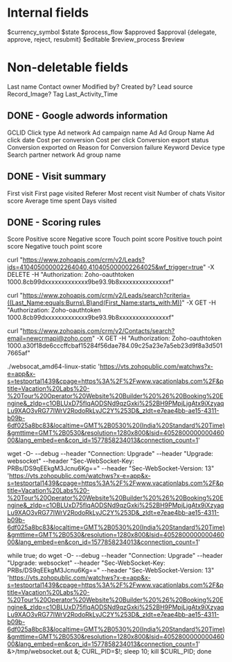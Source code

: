 # Internal fields

$currency_symbol
$state
$process_flow
$approved
$approval {delegate, approve, reject, resubmit}
$editable
$review_process
$review

# Non-deletable fields

Last name
Contact owner
Modified by?
Created by?
Lead source
Record_Image?
Tag
Last_Activity_Time

## DONE - Google adwords information

GCLID
Click type
Ad network
Ad campaign name
Ad
Ad Group Name
Ad click date
Cost per conversion
Cost per click
Conversion export status
Conversion exported on
Reason for Conversion failure
Keyword
Device type
Search partner network
Ad group name

## DONE - Visit summary

First visit
First page visited
Referer
Most recent visit
Number of chats
Visitor score
Average time spent
Days visited


## DONE - Scoring rules
Score
Positive score
Negative score
Touch point score
Positive touch point score
Negative touch point score


curl "https://www.zohoapis.com/crm/v2/Leads?ids=410405000002264040,410405000002264025&wf_trigger=true"
-X DELETE
-H "Authorization: Zoho-oauthtoken 1000.8cb99dxxxxxxxxxxxxx9be93.9b8xxxxxxxxxxxxxxxf"


curl "https://www.zohoapis.com/crm/v2/Leads/search?criteria=((Last_Name:equals:Burns\,B)and(First_Name:starts_with:M))"
-X GET
-H "Authorization: Zoho-oauthtoken 1000.8cb99dxxxxxxxxxxxxx9be93.9b8xxxxxxxxxxxxxxxf"


curl "https://www.zohoapis.com/crm/v2/Contacts/search?email=newcrmapi@zoho.com" -X GET -H "Authorization: Zoho-oauthtoken 1000.a30f18de6cccffcbaf15284f56dae784.09c25a23e7a5eb23d9f8a3d5017665af"


./websocat_amd64-linux-static 'https://vts.zohopublic.com/watchws?x-e=app&x-s=testportal1439&cpage=https%3A%2F%2Fwww.vacationlabs.com%2F&ptitle=Vacation%20Labs%20-%20Tour%20Operator%20Website%20Builder%20%26%20Booking%20Engine&_zldp=c1OBLUxD75fIqAODSNd9qzGxki%252BH9PMpjLjgAtx9iXzyaqLu9XAO3vRG77lWrV2RodoRkLyJC2Y%253D&_zldt=e7eae4bb-ae15-4311-b09b-6df025a8bc83&localtime=GMT%2B0530%20(India%20Standard%20Time)&gmttime=GMT%2B0530&resolution=1280x800&lsid=405280000000046000&lang_embed=en&con_id=1577858234013&connection_count=1'

wget -O- --debug --header "Connection: Upgrade" --header "Upgrade: websocket" --header "Sec-WebSocket-Key: PRBs/DS9qEEkgM3Jcnu6Kg==" --header "Sec-WebSocket-Version: 13" 'https://vts.zohopublic.com/watchws?x-e=app&x-s=testportal1439&cpage=https%3A%2F%2Fwww.vacationlabs.com%2F&ptitle=Vacation%20Labs%20-%20Tour%20Operator%20Website%20Builder%20%26%20Booking%20Engine&_zldp=c1OBLUxD75fIqAODSNd9qzGxki%252BH9PMpjLjgAtx9iXzyaqLu9XAO3vRG77lWrV2RodoRkLyJC2Y%253D&_zldt=e7eae4bb-ae15-4311-b09b-6df025a8bc83&localtime=GMT%2B0530%20(India%20Standard%20Time)&gmttime=GMT%2B0530&resolution=1280x800&lsid=405280000000046000&lang_embed=en&con_id=1577858234013&connection_count=1'

while true; do wget -O- --debug --header "Connection: Upgrade" --header "Upgrade: websocket" --header "Sec-WebSocket-Key: PRBs/DS9qEEkgM3Jcnu6Kg==" --header "Sec-WebSocket-Version: 13" 'https://vts.zohopublic.com/watchws?x-e=app&x-s=testportal1439&cpage=https%3A%2F%2Fwww.vacationlabs.com%2F&ptitle=Vacation%20Labs%20-%20Tour%20Operator%20Website%20Builder%20%26%20Booking%20Engine&_zldp=c1OBLUxD75fIqAODSNd9qzGxki%252BH9PMpjLjgAtx9iXzyaqLu9XAO3vRG77lWrV2RodoRkLyJC2Y%253D&_zldt=e7eae4bb-ae15-4311-b09b-6df025a8bc83&localtime=GMT%2B0530%20(India%20Standard%20Time)&gmttime=GMT%2B0530&resolution=1280x800&lsid=405280000000046000&lang_embed=en&con_id=1577858234013&connection_count=1' &>/tmp/websocket.out &; CURL_PID=$!; sleep 10; kill $CURL_PID; done
